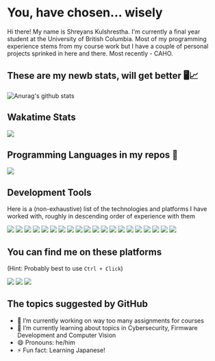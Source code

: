 # You, have chosen... wisely 

Hi there! My name is Shreyans Kulshrestha. I'm currently a final year student at the University of British Columbia. Most of my programming experience stems from my course work but I have a couple of personal projects sprinked in here and there. Most recently - CAHO.

## These are my newb stats, will get better 🖥️📈
![Anurag's github stats](https://github-readme-stats.vercel.app/api?username=ShreyansK2000&show_icons=true)

## Wakatime Stats
<img src="https://github-readme-stats.vercel.app/api/wakatime?username=ShreyansK2000"/>
<!--
**ShreyansK2000/ShreyansK2000** is a ✨ _special_ ✨ repository because its `README.md` (this file) appears on your GitHub profile.-->

## Programming Languages in my repos :memo:
<img src="https://github-readme-stats.vercel.app/api/top-langs/?username=ShreyansK2000&layout=compact&hide=html,css,vhdl,verilog&langs_count=10"/>

## Development Tools
Here is a (non-exhaustive) list of the technologies and platforms I have worked with, roughly in descending order of experience with them

<p>
  <!--C--><img src="https://img.shields.io/badge/c%20-%2300599C.svg?&style=for-the-badge&logo=c&logoColor=white"/>
  <!--Python--><img src="https://img.shields.io/badge/python%20-%2314354C.svg?&style=for-the-badge&logo=python&logoColor=white"/>
  <!--RPi--><img src="https://img.shields.io/badge/-Raspberry%20Pi-C51A4A?style=for-the-badge&logo=Raspberry-Pi"/>
  <!--Java--><img src="https://img.shields.io/badge/java-%23ED8B00.svg?&style=for-the-badge&logo=java&logoColor=white"/>
  <!--C++--><img src="https://img.shields.io/badge/c++%20-%2300599C.svg?&style=for-the-badge&logo=c%2B%2B&ogoColor=white"/>
  <!--JS--><img src="https://img.shields.io/badge/javascript%20-%23323330.svg?&style=for-the-badge&logo=javascript&logoColor=%23F7DF1E"/>
  <!--NodeJS--><img src="https://img.shields.io/badge/node.js%20-%2343853D.svg?&style=for-the-badge&logo=node.js&logoColor=white"/>
  <!--Git--><img src="https://img.shields.io/badge/git%20-%23F05033.svg?&style=for-the-badge&logo=git&logoColor=white"/>
  <!--GitHub--><img src="https://img.shields.io/badge/github%20-%23121011.svg?&style=for-the-badge&logo=github&logoColor=white"/>
  <!--HTML5--><img src="https://img.shields.io/badge/html5%20-%23E34F26.svg?&style=for-the-badge&logo=html5&logoColor=white"/>
  <!--CSS3--><img src="https://img.shields.io/badge/css3%20-%231572B6.svg?&style=for-the-badge&logo=css3&logoColor=white"/>
  <!--LaTeX--><img src="https://img.shields.io/badge/latex%20-%23008080.svg?&style=for-the-badge&logo=latex&logoColor=white"/>
  <!--TS--><img src="https://img.shields.io/badge/typescript%20-%23007ACC.svg?&style=for-the-badge&logo=typescript&logoColor=white"/>
  <!--Android--><img src="https://img.shields.io/badge/Android-3DDC84?style=for-the-badge&logo=android&logoColor=white"/>
  <!--Arduino--><img src="https://img.shields.io/badge/-Arduino-00979D?style=for-the-badge&logo=Arduino&logoColor=white"/>
  <!--Numpy--><img src="https://img.shields.io/badge/numpy%20-%23013243.svg?&style=for-the-badge&logo=numpy&logoColor=white" />
  <!--MySQL--><img src="https://img.shields.io/badge/mysql-%2300f.svg?&style=for-the-badge&logo=mysql&logoColor=white"/>
  <!--MongoDB--><img src ="https://img.shields.io/badge/MongoDB-%234ea94b.svg?&style=for-the-badge&logo=mongodb&logoColor=white"/>
  <!--C#--><img src="https://img.shields.io/badge/c%23%20-%23239120.svg?&style=for-the-badge&logo=c-sharp&logoColor=white"/>
  <!--Unity--><img src="https://img.shields.io/badge/unity%20-%23000000.svg?&style=for-the-badge&logo=unity&logoColor=white"/>
</p>

## You can find me on these platforms
(Hint: Probably best to use `Ctrl + Click`)
<p>
  <a href="https://www.linkedin.com/in/shreyansk/"><!--LinkedIn--><img src="https://img.shields.io/badge/LinkedIn-0077B5?style=for-the-badge&logo=linkedin&logoColor=white"/></a>
  <a href="mailto:gshreyansk4@gmail.com"><!--Gmail--><img src="https://img.shields.io/badge/Gmail-D14836?style=for-the-badge&logo=gmail&logoColor=white"/></a>
  <a href="https://discordapp.com/users/Shrek2k"><!--Discord--><img src="https://img.shields.io/badge/Discord-7289DA?style=for-the-badge&logo=discord&logoColor=white"/></a>
</p>

## The topics suggested by GitHub
- 🔭 I’m currently working on way too many assignments for courses
- 🌱 I’m currently learning about topics in Cybersecurity, Firmware Development and Computer Vision
- 😄 Pronouns: he/him
- ⚡ Fun fact: Learning Japanese!

